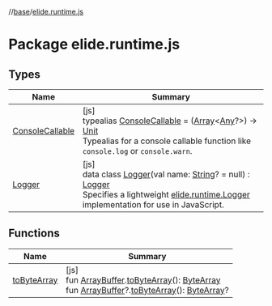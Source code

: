 //[base](../../index.md)/[elide.runtime.js](index.md)

# Package elide.runtime.js

## Types

| Name | Summary |
|---|---|
| [ConsoleCallable](index.md#1317001511%2FClasslikes%2F-951264851) | [js]<br>typealias [ConsoleCallable](index.md#1317001511%2FClasslikes%2F-951264851) = ([Array](https://kotlinlang.org/api/latest/jvm/stdlib/kotlin/-array/index.html)&lt;[Any](https://kotlinlang.org/api/latest/jvm/stdlib/kotlin/-any/index.html)?&gt;) -&gt; [Unit](https://kotlinlang.org/api/latest/jvm/stdlib/kotlin/-unit/index.html)<br>Typealias for a console callable function like `console.log` or `console.warn`. |
| [Logger](-logger/index.md) | [js]<br>data class [Logger](-logger/index.md)(val name: [String](https://kotlinlang.org/api/latest/jvm/stdlib/kotlin/-string/index.html)? = null) : [Logger](../elide.runtime/-logger/index.md)<br>Specifies a lightweight [elide.runtime.Logger](../elide.runtime/-logger/index.md) implementation for use in JavaScript. |

## Functions

| Name | Summary |
|---|---|
| [toByteArray](to-byte-array.md) | [js]<br>fun [ArrayBuffer](https://kotlinlang.org/api/latest/jvm/stdlib/org.khronos.webgl/-array-buffer/index.html).[toByteArray](to-byte-array.md)(): [ByteArray](https://kotlinlang.org/api/latest/jvm/stdlib/kotlin/-byte-array/index.html)<br>fun [ArrayBuffer](https://kotlinlang.org/api/latest/jvm/stdlib/org.khronos.webgl/-array-buffer/index.html)?.[toByteArray](to-byte-array.md)(): [ByteArray](https://kotlinlang.org/api/latest/jvm/stdlib/kotlin/-byte-array/index.html)? |
